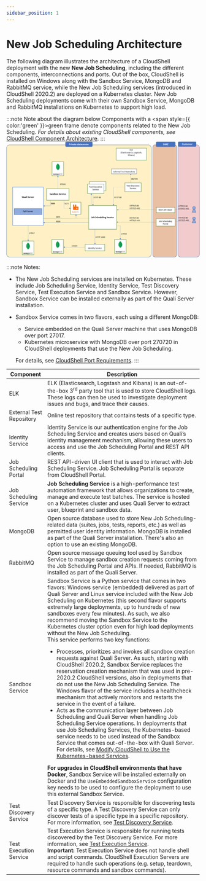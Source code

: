 ```yaml
---
sidebar_position: 1
---
```


# New Job Scheduling Architecture

The following diagram illustrates the architecture of a CloudShell deployment with the new **New Job Scheduling**, including the different components, interconnections and ports. Out of the box, CloudShell is installed on Windows along with the Sandbox Service, MongoDB and RabbitMQ service, while the New Job Scheduling services (introduced in CloudShell 2020.2) are deployed on a Kubernetes cluster. New Job Scheduling deployments come with their own Sandbox Service, MongoDB and RabbitMQ installations on Kubernetes to support high load.

:::note Note about the diagram below
Components with a <span style={{ color:'green' }}>green</span> frame denote components related to the New Job Scheduling. *For details about existing CloudShell components, see* [CloudShell Component Architecture](https://help.quali.com/Online%20Help/0.0/Portal/Content/IG/Overview/cs-compnts.htm).
:::
![](/Images/IG2/JssArchitecture.png)

:::note Notes:
- The New Job Scheduling services are installed on Kubernetes. These include Job Scheduling Service, Identity Service, Test Discovery Service, Test Execution Service and Sandbox Service. However, Sandbox Service can be installed externally as part of the Quali Server installation.
- Sandbox Service comes in two flavors, each using a different MongoDB:
    
    - Service embedded on the Quali Server machine that uses MongoDB over port 27017.
    - Kubernetes microservice with MongoDB over port 270720 in CloudShell deployments that use the New Job Scheduling.
    
    For details, see [CloudShell Port Requirements](https://help.quali.com/Online%20Help/0.0/Portal/Content/IG/Overview/cs-reqd-ports.htm).
:::    

| Component | Description |
| --- | --- |
| ELK | ELK (Elasticsearch, Logstash and Kibana) is an out-of-the-box 3<sup>rd</sup> party tool that is used to store CloudShell logs. These logs can then be used to investigate deployment issues and bugs, and trace their causes. |
| External Test Repository | Online test repository that contains tests of a specific type. |
| Identity Service | Identity Service is our authentication engine for the Job Scheduling Service and creates users based on Quali’s identity management mechanism, allowing these users to access and use the Job Scheduling Portal and REST API clients. |
| Job Scheduling Portal | REST API-driven UI client that is used to interact with Job Scheduling Service. Job Scheduling Portal is separate from CloudShell Portal. |
| Job Scheduling Service | **Job Scheduling Service** is a high-performance test automation framework that allows organizations to create, manage and execute test batches. The service is hosted on a Kubernetes cluster and uses Quali Server to extract user, blueprint and sandbox data. |
| MongoDB | Open source database used to store New Job Scheduling\-related data (suites, jobs, tests, reports, etc.) as well as permitted user identity information. MongoDB is installed as part of the Quali Server installation. There's also an option to use an existing MongoDB. |
| RabbitMQ | Open source message queuing tool used by Sandbox Service to manage sandbox creation requests coming from the Job Scheduling Portal and APIs. If needed, RabbitMQ is installed as part of the Quali Server. |
| Sandbox Service | Sandbox Service is a Python service that comes in two flavors: Windows service (embedded) delivered as part of Quali Server and Linux service included with the New Job Scheduling on Kubernetes (this second flavor supports extremely large deployments, up to hundreds of new sandboxes every few minutes). As such, we also recommend moving the Sandbox Service to the Kubernetes cluster option even for high load deployments without the New Job Scheduling.<br/>This service performs two key functions:<ul><li>Processes, prioritizes and invokes all sandbox creation requests against Quali Server. As such, starting with CloudShell 2020.2, Sandbox Service replaces the reservation creation mechanism that was used in pre-2020.2 CloudShell versions, also in deployments that do not use the New Job Scheduling Service. The Windows flavor of the service includes a healthcheck mechanism that actively monitors and restarts the service in the event of a failure.</li><li>Acts as the communication layer between Job Scheduling and Quali Server when handling Job Scheduling Service operations. In deployments that use Job Scheduling Services, the Kubernetes-based service needs to be used instead of the Sandbox Service that comes out-of-the-box with Quali Server. For details, see [Modify CloudShell to Use the Kubernetes-based Services](https://help.quali.com/Online%20Help/0.0/Portal/Content/IG/JSS/jss-use-k8s-srvcs.htm).</li></ul>**For upgrades in CloudShell environments that have Docker**, Sandbox Service will be installed externally on Docker and the `UseEmbeddedSandboxService` configuration key needs to be used to configure the deployment to use this external Sandbox Service. |
| Test Discovery Service | Test Discovery Service is responsible for discovering tests of a specific type. A Test Discovery Service can only discover tests of a specific type in a specific repository. For more information, see [Test Discovery Service](https://help.quali.com/Online%20Help/0.0/Portal/Content/IG/JSS/jss-tds.htm). |
| Test Execution Service | Test Execution Service is responsible for running tests discovered by the Test Discovery Service. For more information, see [Test Execution Service](https://help.quali.com/Online%20Help/0.0/Portal/Content/IG/JSS/jss-tes.htm).<br/>**Important:** Test Execution Service does not handle shell and script commands. CloudShell Execution Servers are required to handle such operations (e.g. setup, teardown, resource commands and sandbox commands). |